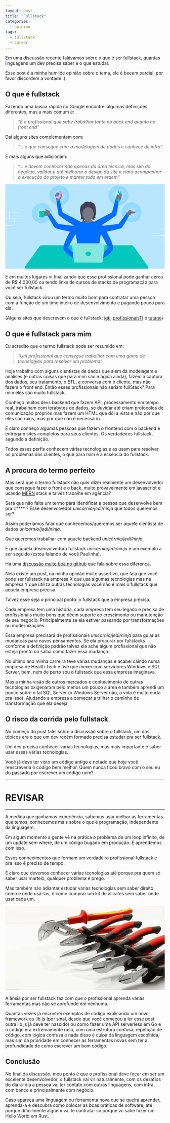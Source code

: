 ```yaml
---
layout: post
title: "Fullstack"
categories: 
  - opinion
tags:
  - fullstack
  - career
---
```



Em uma discussão recente falávamos sobre o que é ser fullstack, quantas linguagens um dev precisa saber e o que estudar.

Esse post é a minha humilde opinião sobre o tema, ele é beeem parcial, por favor discordem a vontade :)

## O que é fullstack

Fazendo uma busca rápida no Google encontrei algumas definições diferentes, mas a mais comum é:

> _“É o profissional que sabe trabalhar tanto no back end quanto no front end”_ 

Daí alguns sites complementam com:

> _“... e que consegue criar a modelagem de dados e conhece de infra”_

E mais alguns que adicionam:

> _“... e devem conhecer não apenas da área técnica, mas sim do negócio, validar e até melhorar o design do site e claro acompanhar a execução do projeto e manter tudo em ordem“_


![fullstack][fullstack]

E em muitos lugares vi finalizando que esse profissional pode ganhar cerca de R$ 4.000,00 ou tendo links de cursos de stacks de programação para você ser fullstack.

Ou seja, fullstack virou um termo muito bom para contratar uma pessoa com a função de um time inteiro de desenvolvimento e pagando pouco para ela.

(Alguns sites que descrevem o que é fullstack: [igti][igti], [profissionaisTI][proffisionaisTI] e [tutano][tutano])

## O que é fullstack para mim 

Eu acredito que o termo fullstack pode ser resumido em:

> _“Um profissional que consegue trabalhar com uma gama de tecnologias para resolver um problema”_

Hoje trabalho com alguns cientistas de dados que além da modelagem e análises (e outras coisas que para mim são mágica ainda), fazem a captura dos dados, seu tratamento, o ETL, a conversa com o cliente, mas não fazem o front end. Então esses profissionais não seriam fullStack? Para mim eles são muito fullstack.

Conheço muitos devs backend que fazem API, processamento em tempo real, trabalham com terabytes de dados, se duvidar até criam protocolos de comunicação próprios mas fazem um HTML que dói a vista e não por que eles são ruins, mas por que não é necessário.

E claro conheço algumas pessoas que fazem o frontend com o backend e entregam sites completos para seus clientes. Os verdadeiros fullstack, segundo a definição.

Todos esses perfis conhecem várias tecnologias e as usam para resolver os problemas dos clientes, o que para mim é a essência do fullstack.

## A procura do termo perfeito

Mas será que o termo fullstack não quer dizer realmente um desenvolvedor que consegue fazer o front e o back, muito provavelmente em javascript e usando [MERN][mern] stack e talvez trabalhe em agência?

Será que não falta um termo para identificar a pessoa que desenvolve bem pra _c****_ ?  Esse desenvolvedor _unicórnio/jedi/ninja_ que todos queremos ser?

Assim poderíamos falar que conhecemos/queremos ser aquele cientista de dados _unicórnio/jedi/ninja_.

Que queremos trabalhar com aquele backend _unicórnio/jedi/ninja_.

E que aquela desenvolvedora fullstack _unicórnio/jedi/ninja_ é um exemplo a ser seguido (estou falando de você Paulinha).

Há uma [discussão muito boa no github][discussao] que fala sobre essa diferença.

Nela existe um post, na minha opinião muito assertivo, que fala que você pode ser fullstack na empresa X que usa algumas tecnologias mas na empresa Y que utiliza outras tecnologias você não é mais o fullstack que aquela empresa precisa.

Talvez esse seja o principal ponto: o fullstack que a empresa precisa.

Cada empresa tem uma história, cada empresa tem seu legado e precisa de profissionais muito bons que dêem suporte ao crescimento ou manutenção de seu negócio. Principalmente se ela estiver passando por transformações ou modernizações.

Essa empresa precisará de profissionais _unicornio/jedi/ninja_ para guiar as mudanças para novos pensamentos. Se ela procurar por fullstacks conforme a definição padrão talvez ela ache algum profissional que não esteja pronto ou saiba como fazer essa mudança.

No último ano minha carreira teve várias mudanças e acabei caindo numa empresa de Health Tech e tive que mexer com servidores Windows e SQL Server, bem, nem de perto sou o fullstack que essa empresa imaginava.

Mas a minha visão de outros mercados e conhecimento de outras tecnologias oxigenaram pelo menos um pouco a área e também aprendi um pouco sobre o tal SQL Server (o Windows Server não, a vida é muito curta pra isso). Ajudando a empresa a começar a trilhar o caminho de transformação que ela deseja.

## O risco da corrida pelo fullstack 

No começo do post falei sobre a discussão sobre o fullstack, um dos tópicos era o que um dev recém formado precisa estudar pra ser fullstack.

Um dev precisa conhecer várias tecnologias, mas mais importante é saber usar essas várias tecnologias.

Você já deve ter visto um código antigo e notado que hoje você reescreveria o código bem melhor. Quem nunca ficou bravo com o seu eu do passado por escrever um código ruim?

------------
# REVISAR
----------

A medida que ganhamos experiência, sabemos usar melhor as ferramentas que temos, conhecemos mais sobre o que é programação, independente da linguagem.

Em algum momento a gente vê na prática o problema de um loop infinito, de um update sem where, de um código bugado em produção. E aprendemos com isso.

Esses conhecimentos que formam um verdadeiro profissional fullstack e pra isso é preciso de tempo.

É claro que devemos conhecer várias tecnologias até porque pra quem só saber usar martelo, qualquer problema é prego.

Mas também não adiantar estudar várias tecnologias sem saber direito como e onde usá-las, é como comprar um kit de alicates sem saber onde usar cada um.

![alicates][alicates]

A ânsia por ser fullstack faz com que o profissional aprenda várias ferramentas mas não se aprofunde em nenhuma. 

Quantas vezes já encontrei exemplos de código explicando um novo framework ou lib js (por sinal, desde que você começou a ler esse post outra lib js já deve ter nascido) ou como fazer uma API serverless em Go e o código era extremamente raso, com uma estrutura confusa, repetição de código, com lógica confusa e nada disso é culpa da linguagem escolhida, mas sim da prioridade em conhecer as ferramentas novas sem ter a profundidade de como escrever um bom código.

## Conclusão

No final da discussão, meu ponto é que o profissional deve focar em ser  um excelente desenvolvedor, o fullstack vai vir naturalmente, com os desafios do dia-a-dia a pessoa vai ter contato com outras linguagens, com infra, com banco e principalmente com negócio. 

Caso apareça uma linguagem ou ferramenta nova que se queira aprender, aprenda-a e descubra como colocar as boas práticas de software, até porque dificilmente alguém vai te contratar só porque vc sabe fazer um Hello World em Rust.



[igti]: https://igti.com.br/blog/o-que-faz-um-desenvolvedor-full-stack/
[proffisionaisTI]: https://www.profissionaisti.com.br/2019/02/de-programador-para-desenvolvedor-full-stack-o-que-muda-na-sua-carreira-e-como-se-tornar-um/
[tutano]: http://tutano.trampos.co/7318-guia-de-profissoes-desenvolvedor-full-stack/
[mern]: https://www.be-practical.com/What-is-MERN-Stack-Development.html
[discussao]: https://github.com/frontendbr/forum/issues/506

[alicates]: /assets/fullstack/alicates.jpeg
[fullstack]: /assets/fullstack/fullstack.png
